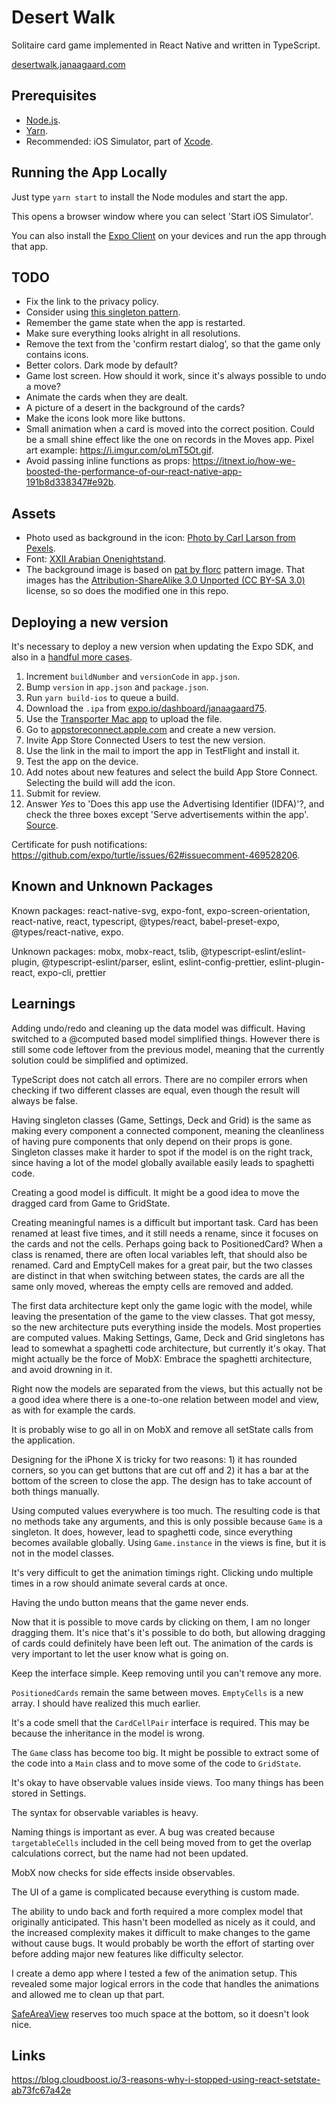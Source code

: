 # Desert Walk

Solitaire card game implemented in React Native and written in TypeScript.

[desertwalk.janaagaard.com](https://desertwalk.janaagaard.com/)

## Prerequisites

- [Node.js](https://nodejs.org/en/).
- [Yarn](https://yarnpkg.com/en/).
- Recommended: iOS Simulator, part of [Xcode](https://developer.apple.com/xcode/).

## Running the App Locally

Just type `yarn start` to install the Node modules and start the app.

This opens a browser window where you can select 'Start iOS Simulator'.

You can also install the [Expo Client](https://expo.io/tools#client) on your devices and run the app through that app.

## TODO

- Fix the link to the privacy policy.
- Consider using [this singleton pattern](https://wanago.io/2019/11/11/javascript-design-patterns-1-singleton-and-the-module/#crayon-5e26b0cf71d61490784531).
- Remember the game state when the app is restarted.
- Make sure everything looks alright in all resolutions.
- Remove the text from the 'confirm restart dialog', so that the game only contains icons.
- Better colors. Dark mode by default?
- Game lost screen. How should it work, since it's always possible to undo a move?
- Animate the cards when they are dealt.
- A picture of a desert in the background of the cards?
- Make the icons look more like buttons.
- Small animation when a card is moved into the correct position. Could be a small shine effect like the one on records in the Moves app. Pixel art example: <https://i.imgur.com/oLmT5Ot.gif>.
- Avoid passing inline functions as props: <https://itnext.io/how-we-boosted-the-performance-of-our-react-native-app-191b8d338347#e92b>.

## Assets

- Photo used as background in the icon: [Photo by Carl Larson from Pexels](https://www.pexels.com/photo/saraha-desert-1123567/).
- Font: [XXII Arabian Onenightstand](http://www.dafont.com/xxii-arabian-onenightstand.font?text=Desert+Walk+A+2+3+4+5+6+7+8+9+10+J+Q+K).
- The background image is based on [pat by florc](http://www.colourlovers.com/pattern/50713/pat) pattern image. That images has the [Attribution-ShareAlike 3.0 Unported (CC BY-SA 3.0)](https://creativecommons.org/licenses/by-nc-sa/3.0/) license, so so does the modified one in this repo.

## Deploying a new version

It's necessary to deploy a new version when updating the Expo SDK, and also in a [handful more cases](https://docs.expo.io/versions/v36.0.0/workflow/publishing/#limitations).

1. Increment `buildNumber` and `versionCode` in `app.json`.
2. Bump `version` in `app.json` and `package.json`.
3. Run `yarn build-ios` to queue a build.
4. Download the `.ipa` from [expo.io/dashboard/janaagaard75](https://expo.io/dashboard/janaagaard75).
5. Use the [Transporter Mac app](https://apps.apple.com/app/transporter/id1450874784) to upload the file.
6. Go to [appstoreconnect.apple.com](https://appstoreconnect.apple.com/) and create a new version.
7. Invite App Store Connected Users to test the new version.
8. Use the link in the mail to import the app in TestFlight and install it.
9. Test the app on the device.
10. Add notes about new features and select the build App Store Connect. Selecting the build will add the icon.
11. Submit for review.
12. Answer _Yes_ to 'Does this app use the Advertising Identifier (IDFA)'?, and check the three boxes except 'Serve advertisements within the app'. [Source](https://segment.com/docs/connections/sources/catalog/libraries/mobile/ios/quickstart/#step-5-submitting-to-the-app-store).

Certificate for push notifications: <https://github.com/expo/turtle/issues/62#issuecomment-469528206>.

## Known and Unknown Packages

Known packages: react-native-svg, expo-font, expo-screen-orientation, react-native, react, typescript, @types/react, babel-preset-expo, @types/react-native, expo.

Unknown packages: mobx, mobx-react, tslib, @typescript-eslint/eslint-plugin, @typescript-eslint/parser, eslint, eslint-config-prettier, eslint-plugin-react, expo-cli, prettier

## Learnings

Adding undo/redo and cleaning up the data model was difficult. Having switched to a @computed based model simplified things. However there is still some code leftover from the previous model, meaning that the currently solution could be simplified and optimized.

TypeScript does not catch all errors. There are no compiler errors when checking if two different classes are equal, even though the result will always be false.

Having singleton classes (Game, Settings, Deck and Grid) is the same as making every component a connected component, meaning the cleanliness of having pure components that only depend on their props is gone. Singleton classes make it harder to spot if the model is on the right track, since having a lot of the model globally available easily leads to spaghetti code.

Creating a good model is difficult. It might be a good idea to move the dragged card from Game to GridState.

Creating meaningful names is a difficult but important task. Card has been renamed at least five times, and it still needs a rename, since it focuses on the cards and not the cells. Perhaps going back to PositionedCard? When a class is renamed, there are often local variables left, that should also be renamed. Card and EmptyCell makes for a great pair, but the two classes are distinct in that when switching between states, the cards are all the same only moved, whereas the empty cells are removed and added.

The first data architecture kept only the game logic with the model, while leaving the presentation of the game to the view classes. That got messy, so the new architecture puts everything inside the models. Most properties are computed values. Making Settings, Game, Deck and Grid singletons has lead to somewhat a spaghetti code architecture, but currently it's okay. That might actually be the force of MobX: Embrace the spaghetti architecture, and avoid drowning in it.

Right now the models are separated from the views, but this actually not be a good idea where there is a one-to-one relation between model and view, as with for example the cards.

It is probably wise to go all in on MobX and remove all setState calls from the application.

Designing for the iPhone X is tricky for two reasons: 1) it has rounded corners, so you can get buttons that are cut off and 2) it has a bar at the bottom of the screen to close the app. The design has to take account of both things manually.

Using computed values everywhere is too much. The resulting code is that no methods take any arguments, and this is only possible because `Game` is a singleton. It does, however, lead to spaghetti code, since everything becomes available globally. Using `Game.instance` in the views is fine, but it is not in the model classes.

It's very difficult to get the animation timings right. Clicking undo multiple times in a row should animate several cards at once.

Having the undo button means that the game never ends.

Now that it is possible to move cards by clicking on them, I am no longer dragging them. It's nice that's it's possible to do both, but allowing dragging of cards could definitely have been left out. The animation of the cards is very important to let the user know what is going on.

Keep the interface simple. Keep removing until you can't remove any more.

`PositionedCards` remain the same between moves. `EmptyCells` is a new array. I should have realized this much earlier.

It's a code smell that the `CardCellPair` interface is required. This may be because the inheritance in the model is wrong.

The `Game` class has become too big. It might be possible to extract some of the code into a `Main` class and to move some of the code to `GridState`.

It's okay to have observable values inside views. Too many things has been stored in Settings.

The syntax for observable variables is heavy.

Naming things is important as ever. A bug was created because `targetableCells` included in the cell being moved from to get the overlap calculations correct, but the name had not been updated.

MobX now checks for side effects inside observables.

The UI of a game is complicated because everything is custom made.

The ability to undo back and forth required a more complex model that originally anticipated. This hasn't been modelled as nicely as it could, and the increased complexity makes it difficult to make changes to the game without cause bugs. It would probably be worth the effort of starting over before adding major new features like difficulty selector.

I create a demo app where I tested a few of the animation setup. This revealed some major logical errors in the code that handles the animations and allowed me to clean up that part.

[SafeAreaView](https://docs.expo.io/versions/v32.0.0/react-native/safeareaview/) reserves too much space at the bottom, so it doesn't look nice.

## Links

<https://blog.cloudboost.io/3-reasons-why-i-stopped-using-react-setstate-ab73fc67a42e>
